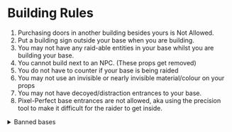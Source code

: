 # Building Rules

1. Purchasing doors in another building besides yours is Not Allowed.
2. Put a building sign outside your base when you are building.
3. You may not have any raid-able entities in your base whilst you are building your base.
4. You cannot build next to an NPC. (These props get removed)
5. You do not have to counter if your base is being raided
6. You may not use an invisible or nearly invisible material/colour on your props
7. You may not have decoyed/distraction entrances to your base.
8. Pixel-Perfect base entrances are not allowed, aka using the precision tool to make it difficult for the raider to get inside.



<details>

<summary>Banned bases</summary>

1. Pixel-Perfect \[<mark style="color:red;">Disallowed</mark>]
2. Jump Base\[<mark style="color:red;">Disallowed</mark>]
3. Crocuh Base \[<mark style="color:red;">Disallowed</mark>]
4. Megabasing \[<mark style="color:red;">Disallowed</mark>]
5. Fake Keypads \[<mark style="color:red;">Disallowed</mark>]
6. Kill box Bases \[<mark style="color:red;">Disallowed</mark>]
7. Dropbox Bases \[<mark style="color:red;">Disallowed</mark>]
8. Time Bases \[<mark style="color:red;">Disallowed</mark>] (Bases that use time as a primary defence)
   1. Having a base that takes more than >15 seconds to walk through (assuming there are no keypads) is considered a time base
9. Slide bases \[<mark style="color:red;">Disallowed</mark>] (If your base causes the raider to slide in any way)
   1. Having a base that makes the player slide down or moves a player in any way isn't allowed.
10. One-Way Angle \[<mark style="color:red;">Disallowed</mark>] (Shooting through an angel where the raider cannot see you)
    1. Having a One-Way shooting window where you can see the raider, but they cannot see you are \[<mark style="color:red;">Disallowed</mark>]
11. All Blackout/Invisible & textured material is \[<mark style="color:red;">Disallowed</mark>] (meaning when you try to shine a torch on it, it won't show).
12. Any sort of hard to see material or textured materials that are black is \[<mark style="color:red;">Disallowed</mark>]

</details>
